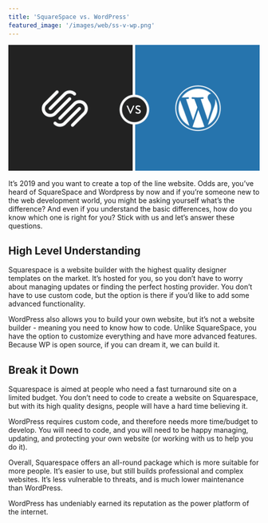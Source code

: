 ```yaml
---
title: 'SquareSpace vs. WordPress'
featured_image: '/images/web/ss-v-wp.png'
---
```


![](/images/web/ss-v-wp.png)

It’s 2019 and you want to create a top of the line website. Odds are, you’ve
heard of SquareSpace and Wordpress by now and if you’re someone new to the web
development world, you might be asking yourself what’s the difference? And even
if you understand the basic differences, how do you know which one is right for
you? Stick with us and let’s answer these questions.

## High Level Understanding

Squarespace is a website builder with the highest quality designer templates on
the market. It’s hosted for you, so you don’t have to worry about managing
updates or finding the perfect hosting provider. You don’t have to use custom
code, but the option is there if you’d like to add some advanced functionality.

WordPress also allows you to build your own website, but it’s not a website
builder - meaning you need to know how to code. Unlike SquareSpace, you have the
option to customize everything and have more advanced features. Because WP is
open source, if you can dream it, we can build it. 

## Break it Down

Squarespace is aimed at people who need a fast turnaround site on a limited
budget. You don’t need to code to create a website on Squarespace, but with its
high quality designs, people will have a hard time believing it.

WordPress requires custom code, and therefore needs more time/budget to develop.
You will need to code, and you will need to be happy managing, updating, and
protecting your own website (or working with us to help you do it). 

Overall, Squarespace offers an all-round package which is more suitable for more
people. It’s easier to use, but still builds professional and complex websites.
It’s less vulnerable to threats, and is much lower maintenance than WordPress.

WordPress has undeniably earned its reputation as the power platform of the
internet. 
